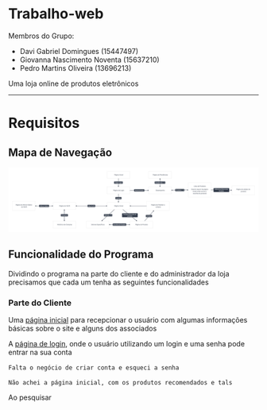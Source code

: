 # Trabalho-web

Membros do Grupo:
- Davi Gabriel Domingues (15447497)
- Giovanna Nascimento Noventa (15637210)
- Pedro Martins Oliveira (13696213)

Uma loja online de produtos eletrônicos

---
# Requisitos

## Mapa de Navegação
![mapa de navegação](mapa_navegacao.png "Mapa")

## Funcionalidade do Programa
Dividindo o programa na parte do cliente e do administrador da loja precisamos que cada um tenha as seguintes funcionalidades

### Parte do Cliente
Uma [página inicial](Page-Initial/página_de_apresentação) para recepcionar o usuário com algumas informações básicas sobre o site e alguns dos associados

A [página de login](Page-Initial/página_de_login), onde o usuário utilizando um login e uma senha pode entrar na sua conta

```
Falta o negócio de criar conta e esqueci a senha
```

```
Não achei a página inicial, com os produtos recomendados e tals
```

Ao pesquisar